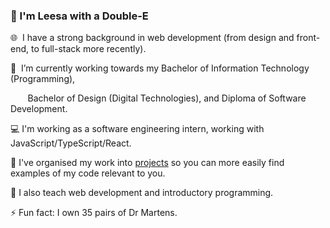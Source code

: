 ### 👋 I'm Leesa with a Double-E 

🌐 &nbsp;I have a strong background in web development (from design and front-end, to full-stack more recently). 

:notebook:  &nbsp;I’m currently working towards my Bachelor of Information Technology (Programming), 

&nbsp;&nbsp;&nbsp;&nbsp;&nbsp;&nbsp; Bachelor of Design (Digital Technologies), and Diploma of Software Development.

:computer: I'm working as a software engineering intern, working with JavaScript/TypeScript/React.

📂 I've organised my work into [projects](https://github.com/doubleedesign?tab=projects) so you can more easily find examples of my code relevant to you.

🏫 I also teach web development and introductory programming.

⚡ Fun fact: I own 35 pairs of Dr Martens.
